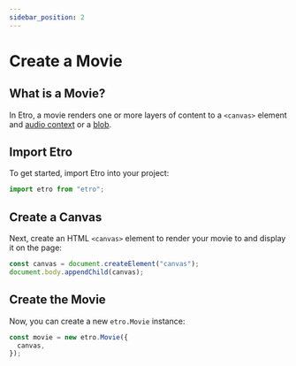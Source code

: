 ```yaml
---
sidebar_position: 2
---
```


# Create a Movie

## What is a Movie?

In Etro, a movie renders one or more layers of content to a `<canvas>` element and [audio context](https://developer.mozilla.org/en-US/docs/Web/API/AudioContext) or a [blob](https://developer.mozilla.org/en-US/docs/Web/API/Blob).

## Import Etro

To get started, import Etro into your project:

```js
import etro from "etro";
```

## Create a Canvas

Next, create an HTML `<canvas>` element to render your movie to and display it on the page:

```js
const canvas = document.createElement("canvas");
document.body.appendChild(canvas);
```

## Create the Movie

Now, you can create a new `etro.Movie` instance:

```js
const movie = new etro.Movie({
  canvas,
});
```
